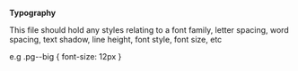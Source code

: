 **Typography**

This file should hold any styles relating to a font family, letter spacing, word spacing, text shadow, line height, font style, font size, etc

e.g .pg--big { font-size: 12px }
